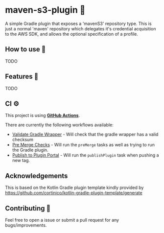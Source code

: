 # maven-s3-plugin 🐘

A simple Gradle plugin that exposes a 'mavenS3' repository type. This is just a normal 'maven' repository which
delegates it's credential acquisition to the AWS SDK, and allows the optional specification of a profile.
  
## How to use 👣

TODO

## Features 🎨

TODO

## CI ⚙️

This project is using [**GitHub Actions**](https://github.com/brodziakm/maven-s3-plugin/actions).

There are currently the following workflows available:
- [Validate Gradle Wrapper](.github/workflows/gradle-wrapper-validation.yml) - Will check that the gradle wrapper has a valid checksum
- [Pre Merge Checks](.github/workflows/pre-merge.yaml) - Will run the `preMerge` tasks as well as trying to run the Gradle plugin.
- [Publish to Plugin Portal](.github/workflows/pre-merge.yaml) - Will run the `publishPlugin` task when pushing a new tag.

## Acknowledgements

This is based on the Kotlin Gradle plugin template kindly provided by https://github.com/cortinico/kotlin-gradle-plugin-template/generate

## Contributing 🤝

Feel free to open a issue or submit a pull request for any bugs/improvements.

